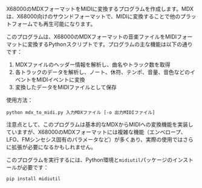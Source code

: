 X68000のMDXフォーマットをMIDIに変換するプログラムを作成します。MDXは、X68000向けのサウンドフォーマットで、MIDIに変換することで他のプラットフォームでも再生可能になります。

このプログラムは、X68000のMDXフォーマットの音楽ファイルをMIDIフォーマットに変換するPythonスクリプトです。プログラムの主な機能は以下の通りです：

1. MDXファイルのヘッダー情報を解析し、曲名やトラック数を取得
2. 各トラックのデータを解析し、ノート、休符、テンポ、音量、音色などのイベントをMIDIイベントに変換
3. 変換したデータをMIDIファイルとして保存

使用方法：
```
python mdx_to_midi.py 入力MDXファイル [-o 出力MIDIファイル]
```

注意点として、このプログラムは基本的なMDXからMIDIへの変換機能を実装していますが、X68000のMDXフォーマットには複雑な機能（エンベロープ、LFO、FMシンセシス固有のパラメータなど）が多くあり、実際の使用ではさらに拡張が必要になるかもしれません。

このプログラムを実行するには、Python環境と`midiutil`パッケージのインストールが必要です：
```
pip install midiutil
```
